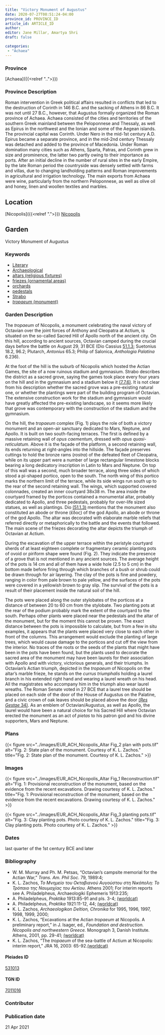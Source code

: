 ```yaml
---
title: "Victory Monument of Augustus"
date: 2020-07-27T08:51:24-04:00
province_id: PROVINCE_ID
article_id: ARTICLE_ID
author:
editor: Jane Millar, Amartya Shri
draft: false

categories:
 - "Achaea"
---
```


### Province

[Achaea]({{<relref "..">}})

### Province Description

Roman intervention in Greek political affairs resulted in conflicts that led to the destruction of Corinth in 146 B.C. and the sacking of Athens in 86 B.C. It was not until 27 B.C., however, that Augustus formally organized the Roman province of Achaea. Achaea consisted of the cities and territories of the southern Greek mainland between the Peloponnese and Thessaly, as well as Epirus in the northwest and the Ionian and some of the Aegean islands.
The provincial capital was Corinth. Under Nero in the mid-1st century A.D. Epirus became a separate province, and in the mid-2nd century Thessaly was detached and added to the province of Macedonia. Under Roman domination many cities such as Athens, Sparta, Patras, and Corinth grew in size and prominence, the latter two partly owing to their importance as ports.  After an initial decline in the number of rural sites in the early Empire, by the late Roman period the countryside was densely settled with farms and villas, due to changing landholding patterns and Roman improvements in agricultural and irrigation technology. The main exports from Achaea were wine, particularly from the northern Peloponnese, as well as olive oil and honey, linen and woollen textiles and marbles.

## Location

[Nicopolis]({{<relref ".">}})
[Nicopolis](https://pleiades.stoa.org/places/531013)

<!--### Location Description-->

<!-- LEAVE THIS BLANK FOR NOW

## Sublocation

[AREA WITHIN LOCATION, LIKE “PALATINE HILL”](GEOREFERENCE LINK)
A sublocation is any area larger than an individual garden, but located within a location. I would always try to include a link to a controlled vocabulary here if possible. This ID may well be different from the Garden ID, e.g., Pompeii versus a Garden in one of the houses which has its own Pleiades ID.
-->

<!--### Sublocation Description-->

<!-- DESCRIPTION -->

## Garden

Victory Monument of Augustus

### Keywords

- [Literary](#)
- [Archaeological](#)
- [altars (religious fixtures)](http://vocab.getty.edu/page/aat/300003725)
- [friezes (ornamental areas)](http://vocab.getty.edu/page/aat/300123582)
- [orchards](http://vocab.getty.edu/page/aat/300008890)
- [pedestals](http://vocab.getty.edu/page/aat/300001744)
- [Strabo](#)
- [*tropaeum* (monument)](http://vocab.getty.edu/page/aat/300007038)

### Garden Description

The *tropaeum* of Nicopolis, a monument celebrating the naval victory of Octavian over the joint forces of Anthony and Cleopatra at Actium, is situated on the so-called Sacred Hill of Apollo north of the ancient city. On this hill, according to ancient sources, Octavian camped during the crucial days before the battle on August 29, 31 BCE (Dio Cassius [51.1.3]( http://data.perseus.org/citations/urn:cts:greekLit:tlg0385.tlg001.perseus-grc1:51.1.3); Suetonius 18.2, 96.2; Plutarch, *Antonius* 65.3; Philip of Salonica, *Anthologia Palatina* 6.236).

At the foot of the hill is the suburb of Nicopolis which hosted the Actian Games, the site of a now ruinous stadium and gymnasium. Strabo describes the district as a sacred grove, saying the games took place every four years on the hill and in the gymnasium and a stadium below it [(7.7.6)](http://data.perseus.org/citations/urn:cts:greekLit:tlg0099.tlg001.perseus-eng1:7.7.6). It is not clear from his description whether the sacred grove was a pre-existing natural one, or whether the plantings were part of the building program of Octavian. The extensive construction work for the stadium and gymnasium would have greatly affected the pre-existing landscape, so it seems more likely that grove was contemporary with the construction of the stadium and the gymnasium.

On the hill, the *tropaeum* complex (Fig. 1) plays the role of both a victory monument and an open-air sanctuary dedicated to Mars, Neptune, and Apollo. It is built on two south-facing terraces. The first is defined by a massive retaining wall of *opus caementum*, dressed with *opus quasi-reticulatum*. Above it is the façade of the platform, a second retaining wall, its ends returning at right-angles into the hillside. The façade preserves cuttings to hold the bronze rams (*rostra*) of the defeated fleet of Cleopatra, while on its upper part were a number of large rectangular limestone blocks bearing a long dedicatory inscription in Latin to Mars and Neptune. On top of this wall was a second, much broader terrace, along three sides of which stood a pi-shaped portico, open to the south. The north wing of this portico marks the northern limit of the terrace, while its side wings run south up to the rear of the second retaining wall. The wings, which supported covered colonnades, created an inner courtyard 38x38 m. The area inside the courtyard framed by the porticos contained a monumental altar, probably dedicated to Apollo, and three pedestals, probably for over-life sized statues, as well as plantings. Dio [(51.1.3)](http://data.perseus.org/citations/urn:cts:greekLit:tlg0385.tlg001.perseus-grc1:51.1.3) mentions that the monument also constituted an abode or throne (ἕδος) of the god Apollo, an abode or throne of the god Apollo. The altar was decorated with elaborate marble reliefs that referred directly or metaphorically to the battle and the events that followed. The main scene of the friezes decorating the altar depicts the triumph of Octavian at Actium.

During the excavation of the upper terrace within the peristyle courtyard sherds of at least eighteen complete or fragmentary ceramic planting pots of ovoid or piriform shape were found (Fig. 2).  They indicate the presence of a grove that is not mentioned in any ancient sources. The average height of the pots is 14 cm and all of them have a wide hole (2.5 to 5 cm) in the bottom made before firing through which branches of a bush or shrub could be drawn through for air layering. The clay of the pots is fine and powdery, ranging in color from pale brown to pale yellow, and the surfaces of the pots were covered in a yellowish brown to gray slip.  The survival of the pots is a result of their placement inside the natural soil of the hill.

The pots were placed along the outer stylobates of the porticos at a distance of between 20 to 60 cm from the stylobate. Two planting pots at the rear of the podium probably mark the extent of the courtyard to the south. Perhaps other plants were placed near the pedestals and the altar of the monument, but for the moment this cannot be proven. The exact distance between the pots is impossible to calculate, but from a few in situ examples, it appears that the plants were placed very close to each other in front of the columns. This arrangement would exclude the planting of large trees, which would cause damage to the porticos and cut off the view from the interior. No traces of the roots or the seeds of the plants that might have been in the pots have been found, but the plants used to decorate the sacred area of the monument may have been laurels for their association with Apollo and with victory, victorious generals, and their triumphs. In Octavian’s Actian triumph, depicted in the *tropaeum* of Nicopolis on the altar’s marble frieze, he stands on the *currus triumphalis* holding a laurel branch in his extended right hand and wearing a laurel wreath on his head. All the magistrates who accompany him in the triumph also wear laurel wreaths. The Roman Senate voted in 27 BCE that a laurel tree should be placed on each side of the door of the House of Augustus on the Palatine, and a civic crown of oak leaves should be placed above the door [(*Res Gestae* 34)](http://data.perseus.org/citations/urn:cts:latinLit:phi1221.phi007.perseus-lat1:34). As an emblem of Octavian/Augustus, as well as Apollo, the laurel would have been a natural choice for his Sacred Hill where Octavian erected the monument as an act of *pietas* to his patron god and his divine supporters, Mars and Neptune.

<!--### Maps-->

<!--
OLD WAY (DO NOT USE)
![alt_text](../../images/image_name.ext)
*CAPTION*

NEW WAY ↓↓↓↓
{{< figure src="../images/image_name.ext" alt="ALT_TEXT" title="CAPTION" >}}
-->

### Plans

{{< figure src="../images/EUR_ACH_Nicopolis_Altar Fig_2 plan with pots.tif" alt="Fig. 2: State plan of the monument.  Courtesy of K. L. Zachos." title="Fig. 2: State plan of the monument.  Courtesy of K. L. Zachos." >}}

### Images


{{< figure src="../images/EUR_ACH_Nicopolis_Altar Fig_1 Reconstruction.tif" alt="Fig. 1: Provisional reconstruction of the monument, based on the evidence from the recent excavations. Drawing courtesy of K. L. Zachos." title="Fig. 1: Provisional reconstruction of the monument, based on the evidence from the recent excavations. Drawing courtesy of K. L. Zachos." >}}


{{< figure src="../images/EUR_ACH_Nicopolis_Altar Fig_3 planting pots.tif" alt="Fig. 3: Clay planting pots. Photo courtesy of K. L. Zachos." title="Fig. 3: Clay planting pots. Photo courtesy of K. L. Zachos." >}}

### Dates

last quarter of the 1st century BCE and later

### Bibliography

* W. M. Murray and Ph. M. Petsas, “Octavian’s campsite memorial for the Actian War,” *Trans. Am. Phil Soc.* 79, 1989:4;
* K. L. Zachos, *Το Μνημείο του Οκταβιανού Αυγούστου στη Νικόπολη: Το Τρόπαιο της Ναυμαχίας του Ακτίου.* Athens 2001; For interim reports see A. Philadelpheus, Archaeologiki Ephemeris 1913:235;
* A. Philadelpheus, *Praktika* 1913:85-91 and pls. 3-4; [(worldcat)](http://www.worldcat.org/oclc/81311225)
* A. Philadelpheus, *Praktika* 1921:11-12, 44; [(worldcat)](http://www.worldcat.org/oclc/81311225)
* K. L. Zachos, *Archaeologikon Deltion, Chronika* for 1995, 1996, 1997, 1998, 1999, 2000;
* K. L. Zachos, “Excavations at the Actian *tropaeum* at Nicopolis. A preliminary report,” in J. Isager, ed., *Foundation and destruction. Nicopolis and northwestern Greece.* Monograph 3, Danish Institute. Athens, 2001, pp. 29-41; [(worldcat)](http://www.worldcat.org/oclc/491885471)
* K. L. Zachos, “The *tropaeum* of the sea-battle of Actium at Nicopolis: interim report,” JRA 16, 2003: 65-92.[(worldcat)](http://www.worldcat.org/oclc/5884366383)                     

<!--#### Periodo ID-->

<!-- [PERIODO_ID](https://pleiades.stoa.org/places/PLEIADES_ID) -->

#### Pleiades ID

[531013](https://pleiades.stoa.org/places/531013)

#### TGN ID

[7011016](http://vocab.getty.edu/page/tgn/7011016)

### Contributor

### Publication date


21 Apr 2021

<!--### Related articles-->

<!-- Links to other related articles. Leave blank for now -->